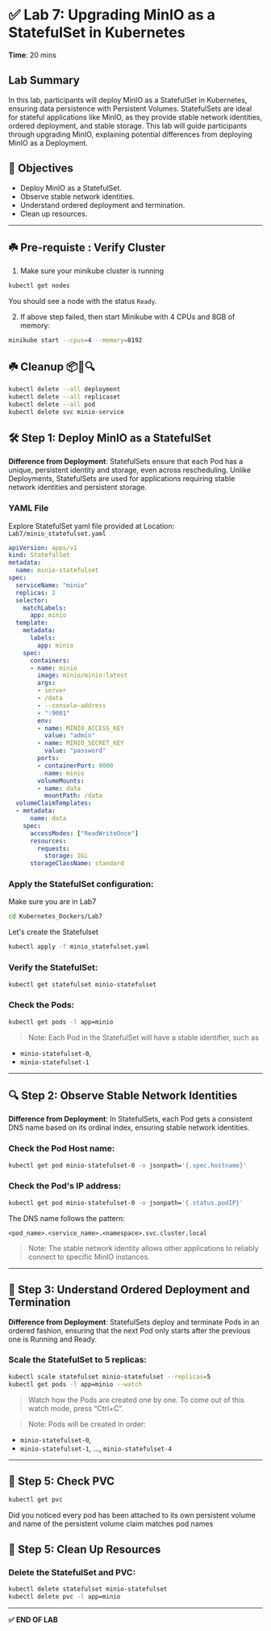 
# ✅ Lab 7: Upgrading MinIO as a StatefulSet in Kubernetes

**Time**: 20 mins

## Lab Summary
In this lab, participants will deploy MinIO as a StatefulSet in Kubernetes, ensuring data persistence with Persistent Volumes. StatefulSets are ideal for stateful applications like MinIO, as they provide stable network identities, ordered deployment, and stable storage. This lab will guide participants through upgrading MinIO, explaining potential differences from deploying MinIO as a Deployment.

## 🎯 Objectives
- Deploy MinIO as a StatefulSet.
- Observe stable network identities.
- Understand ordered deployment and termination.
- Clean up resources.

---

## ☘️ Pre-requiste : Verify Cluster
1. Make sure your minikube cluster is running 

```bash
kubectl get nodes
```
You should see a node with the status `Ready`.

2. If above step failed, then start Minikube with 4 CPUs and 8GB of memory:

```bash
minikube start --cpus=4 --memory=8192
```

## ☘️ Cleanup 📦🧰🔍
```bash
kubectl delete --all deployment
kubectl delete --all replicaset
kubectl delete --all pod
kubectl delete svc minio-service
```

## 🛠️ Step 1: Deploy MinIO as a StatefulSet

**Difference from Deployment**: StatefulSets ensure that each Pod has a unique, persistent identity and storage, even across rescheduling. Unlike Deployments, StatefulSets are used for applications requiring stable network identities and persistent storage.

### YAML File
Explore StatefulSet yaml file provided at Location: `Lab7/minio_statefulset.yaml`

```yaml
apiVersion: apps/v1
kind: StatefulSet
metadata:
  name: minio-statefulset
spec:
  serviceName: "minio"
  replicas: 2
  selector:
    matchLabels:
      app: minio
  template:
    metadata:
      labels:
        app: minio
    spec:
      containers:
      - name: minio
        image: minio/minio:latest
        args:
        - server
        - /data
        - --console-address
        - ":9001"
        env:
        - name: MINIO_ACCESS_KEY
          value: "admin"
        - name: MINIO_SECRET_KEY
          value: "password"
        ports:
        - containerPort: 9000
          name: minio
        volumeMounts:
        - name: data
          mountPath: /data
  volumeClaimTemplates:
  - metadata:
      name: data
    spec:
      accessModes: ["ReadWriteOnce"]
      resources:
        requests:
          storage: 1Gi
      storageClassName: standard
```

### Apply the StatefulSet configuration:
Make sure you are in Lab7


```bash
cd Kubernetes_Dockers/Lab7
```

Let's create the Statefulset

```bash
kubectl apply -f minio_statefulset.yaml
```

### Verify the StatefulSet:
```bash
kubectl get statefulset minio-statefulset
```

### Check the Pods:
```bash
kubectl get pods -l app=minio
```

> Note: Each Pod in the StatefulSet will have a stable identifier, such as
- `minio-statefulset-0`,
- `minio-statefulset-1`

---

## 🔍 Step 2: Observe Stable Network Identities

**Difference from Deployment**: In StatefulSets, each Pod gets a consistent DNS name based on its ordinal index, ensuring stable network identities.

### Check the Pod Host name:
```bash
kubectl get pod minio-statefulset-0 -o jsonpath='{.spec.hostname}'
```

### Check the Pod's IP address:
```bash
kubectl get pod minio-statefulset-0 -o jsonpath='{.status.podIP}'
```

The DNS name follows the pattern:
```
<pod_name>.<service_name>.<namespace>.svc.cluster.local
```

> Note: The stable network identity allows other applications to reliably connect to specific MinIO instances.

---

## 🔄 Step 3: Understand Ordered Deployment and Termination

**Difference from Deployment**: StatefulSets deploy and terminate Pods in an ordered fashion, ensuring that the next Pod only starts after the previous one is Running and Ready.

### Scale the StatefulSet to 5 replicas:
```bash
kubectl scale statefulset minio-statefulset --replicas=5
kubectl get pods -l app=minio --watch
```

> Watch how the Pods are created one by one. To come out of this watch mode, press “Ctrl+C”.

> Note: Pods will be created in order: 
- `minio-statefulset-0`, 
- `minio-statefulset-1`, ..., `minio-statefulset-4`

---

## 🧹 Step 5: Check PVC

```bash
kubectl get pvc
```
Did you noticed every pod has been attached to its own persistent volume and name of the persistent volume claim matches pod names

## 🧹 Step 5: Clean Up Resources

### Delete the StatefulSet and PVC:
```bash
kubectl delete statefulset minio-statefulset
kubectl delete pvc -l app=minio
```

---

**✅ END OF LAB**
